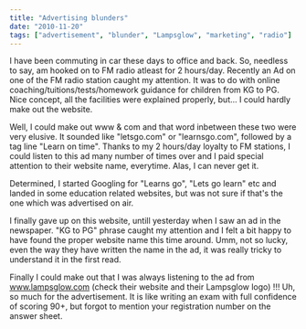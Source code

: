 ```yaml
---
title: "Advertising blunders"
date: "2010-11-20"
tags: ["advertisement", "blunder", "Lampsglow", "marketing", "radio"]
---
```


I have been commuting in car these days to office and back. So, needless to say, am hooked on to FM radio atleast for 2 hours/day. Recently an Ad on one of the FM radio station caught my attention. It was to do with online coaching/tuitions/tests/homework guidance for children from KG to PG. Nice concept, all the facilities were explained properly, but... I could hardly make out the website.

Well, I could make out www & com and that word inbetween these two were very elusive. It sounded like "letsgo.com" or "learnsgo.com", followed by a tag line "Learn on time". Thanks to my 2 hours/day loyalty to FM stations, I could listen to this ad many number of times over and I paid special attention to their website name, everytime. Alas, I can never get it. 

Determined, I started Googling for "Learns go", "Lets go learn" etc and landed in some education related websites, but was not sure if that's the one which was advertised on air.

I finally gave up on this website, untill yesterday when I saw an ad in the newspaper. "KG to PG" phrase caught my attention and I felt a bit happy to have found the proper website name this time around. Umm, not so lucky, even the way they have written the name in the ad, it was really tricky to understand it in the first read. 

Finally I could make out that I was always listening to the ad from www.lampsglow.com (check their website and their Lampsglow logo) !!! Uh, so much for the advertisement. It is like writing an exam with full confidence of scoring 90+, but forgot to mention your registration number on the answer sheet.
